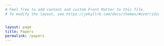 ```yaml
---
# Feel free to add content and custom Front Matter to this file.
# To modify the layout, see https://jekyllrb.com/docs/themes/#overriding-theme-defaults


layout: page
title: Papers
permalink: /papers
---
```


